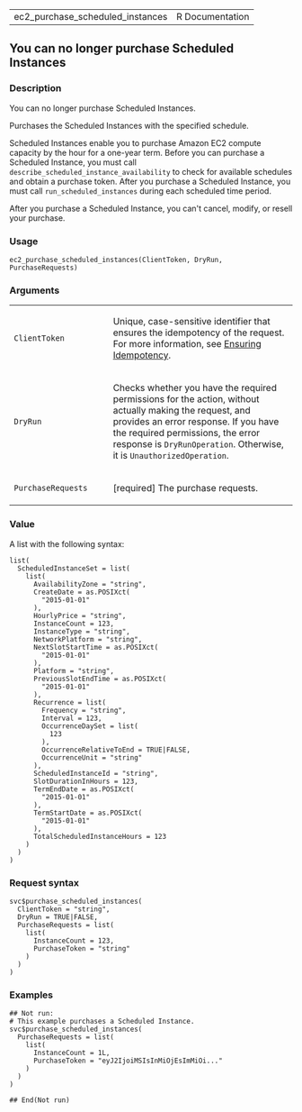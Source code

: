 <table style="width: 100%;">
<tbody>
<tr class="odd">
<td>ec2_purchase_scheduled_instances</td>
<td style="text-align: right;">R Documentation</td>
</tr>
</tbody>
</table>

## You can no longer purchase Scheduled Instances

### Description

You can no longer purchase Scheduled Instances.

Purchases the Scheduled Instances with the specified schedule.

Scheduled Instances enable you to purchase Amazon EC2 compute capacity
by the hour for a one-year term. Before you can purchase a Scheduled
Instance, you must call `describe_scheduled_instance_availability` to
check for available schedules and obtain a purchase token. After you
purchase a Scheduled Instance, you must call `run_scheduled_instances`
during each scheduled time period.

After you purchase a Scheduled Instance, you can't cancel, modify, or
resell your purchase.

### Usage

    ec2_purchase_scheduled_instances(ClientToken, DryRun, PurchaseRequests)

### Arguments

<table>
<colgroup>
<col style="width: 35%" />
<col style="width: 65%" />
</colgroup>
<tbody>
<tr class="odd">
<td><code
id="ec2_purchase_scheduled_instances_:_ClientToken">ClientToken</code></td>
<td><p>Unique, case-sensitive identifier that ensures the idempotency of
the request. For more information, see <a
href="https://docs.aws.amazon.com/AWSEC2/latest/APIReference/Run_Instance_Idempotency.html">Ensuring
Idempotency</a>.</p></td>
</tr>
<tr class="even">
<td><code
id="ec2_purchase_scheduled_instances_:_DryRun">DryRun</code></td>
<td><p>Checks whether you have the required permissions for the action,
without actually making the request, and provides an error response. If
you have the required permissions, the error response is
<code>DryRunOperation</code>. Otherwise, it is
<code>UnauthorizedOperation</code>.</p></td>
</tr>
<tr class="odd">
<td><code
id="ec2_purchase_scheduled_instances_:_PurchaseRequests">PurchaseRequests</code></td>
<td><p>[required] The purchase requests.</p></td>
</tr>
</tbody>
</table>

### Value

A list with the following syntax:

    list(
      ScheduledInstanceSet = list(
        list(
          AvailabilityZone = "string",
          CreateDate = as.POSIXct(
            "2015-01-01"
          ),
          HourlyPrice = "string",
          InstanceCount = 123,
          InstanceType = "string",
          NetworkPlatform = "string",
          NextSlotStartTime = as.POSIXct(
            "2015-01-01"
          ),
          Platform = "string",
          PreviousSlotEndTime = as.POSIXct(
            "2015-01-01"
          ),
          Recurrence = list(
            Frequency = "string",
            Interval = 123,
            OccurrenceDaySet = list(
              123
            ),
            OccurrenceRelativeToEnd = TRUE|FALSE,
            OccurrenceUnit = "string"
          ),
          ScheduledInstanceId = "string",
          SlotDurationInHours = 123,
          TermEndDate = as.POSIXct(
            "2015-01-01"
          ),
          TermStartDate = as.POSIXct(
            "2015-01-01"
          ),
          TotalScheduledInstanceHours = 123
        )
      )
    )

### Request syntax

    svc$purchase_scheduled_instances(
      ClientToken = "string",
      DryRun = TRUE|FALSE,
      PurchaseRequests = list(
        list(
          InstanceCount = 123,
          PurchaseToken = "string"
        )
      )
    )

### Examples

    ## Not run: 
    # This example purchases a Scheduled Instance.
    svc$purchase_scheduled_instances(
      PurchaseRequests = list(
        list(
          InstanceCount = 1L,
          PurchaseToken = "eyJ2IjoiMSIsInMiOjEsImMiOi..."
        )
      )
    )

    ## End(Not run)
